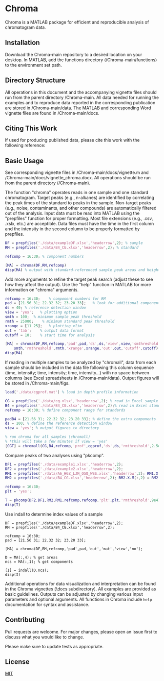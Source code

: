 # Chroma
Chroma is a MATLAB package for efficient and reproducible analysis of chromatogram data. 

## Installation

Download the Chroma-main repository to a desired location on your desktop. In MATLAB, add the functions directory (/Chroma-main/functions) to the environment set path. 

## Directory Structure

All operations in this document and the accompanying vignette files should run from the parent directory /Chroma-main. All data needed for running the examples and to reproduce data reported in the corresponding publication are stored in /Chroma-main/data. The MATLAB and corresponding Word vignette files are found in /Chroma-main/docs. 

## Citing This Work

If used for producing published data, please cite this work with the following reference:

## Basic Usage

See corresponding vignette files in /Chroma-main/docs/vignette.m and /Chroma-main/docs/vignette_chroma.docx. All operations should be run from the parent directory (/Chroma-main).

The function "chroma" operates reads in one sample and one standard chromatogram. Target peaks (e.g., n-alkanes) are identified by correlating the peak times of the standard to peaks in the sample. Non-target peaks (e.g., noise, contaminants, and other compounds) are automatically filtered out of the analysis. Input data must be read into MATLAB using the "prepfiles" function for proper formatting. Most file extensions (e.g., .csv, .xslx, etc.) are acceptible. Data files must have the time in the first column and the intensity in the second column to be properly formatted by prepfiles. 

```Matlab
DF = prepfiles('./data/exampleDF.xlsx','headerrow',2); % sample
RM = prepfiles('./data/B4_CG.xlsx','headerrow',2); % standard

refcomp = 16:30; % component numbers

[MA] = chroma(DF,RM,refcomp)
disp(MA) % output with standard-referenced sample peak areas and heights
```

Add more arguments to refine the target peak search (adjust these to see how they affect the output). Use the "help" function in MATLAB for more information on "chroma" arguments.

```Matlab
refcomp = 16:30;    % component numbers for RM
pad = [21.56 31; 22.32 32; 23.20 33];   % look for additional components
ds = 40; % reference detection window
view = 'yes';   % plotting option
smth = 100;  % minimum sample peak threshold
rmth = 25000;    % minimum standard peak threshold
xrange = [11 25];   % plotting xlim
out = 'tab';    % output data format
cutoff = 10;    % start time for analysis

[MA] = chroma(DF,RM,refcomp,'pad',pad,'ds',ds,'view',view,'smthreshold',...
    smth,'rmthreshold',rmth,'xrange',xrange,'out',out,'cutoff',cutoff);
disp(MA)
```

If reading in multiple samples to be analyzed by "chromall", data from each sample should be included in the data file following this column sequence (time, intensity; time, intensity; time, intensity…) with no space between columns (see Excel spreadsheets in /Chroma-main/data). Output figures will be stored in /Chroma-main/figs. 

```Matlab
load('./data/cgprof.mat') % load in depth profile information

CG = prepfiles('./data/cg.xlsx','headerrow',2); % read in Excel sample files
B4 = prepfiles('./data/B4_CG.xlsx','headerrow',2);% read in Excel standard files
refcomp = 16:30; % define component range for standards

padB4 = [21.56 31; 22.32 32; 23.20 33]; % define the extra components
ds = 100; % define the reference detection window
view = 'yes'; % output figures to directory

% run chroma for all samples (chromall) 
% *this will take a few minutes if view = 'yes'
[CGT] = chromall(CG,B4,refcomp,'prof',cgprof,'ds',ds,'rmthreshold',2.5e4,'pad',padB4,'nfold','figs/CG','view',view);
```

Compare peaks of two analyses using "pkcomp".

```Matlab
DF1 = prepfiles('./data/example1.xlsx','headerrow',2);
DF2 = prepfiles('./data/example2.xlsx','headerrow',2);
RM1 = prepfiles('./data/A6_HGZ_LJM_QGQ_WSS.xlsx','headerrow',2); RM1.X.M(:,2) = RM1.X.M(:,2)*1.5;
RM2 = prepfiles('./data/B4_CG.xlsx','headerrow',2); RM2.X.M(:,2) = RM2.X.M(:,2)*3;

refcomp = 16:30;   
plt = 'yes';

T = pkcomp(DF2,DF1,RM2,RM1,refcomp,refcomp,'plt',plt,'rmthreshold',9e4);
disp(T)
```

Use indall to determine index values of a sample

```
DF = prepfiles('./data/exampleDF.xlsx','headerrow',2);
RM = prepfiles('./data/B4_CG.xlsx','headerrow',2);

refcomp = 16:30;     
pad = [21.56 31; 22.32 32; 23.20 33]; 

[MA] = chroma(DF,RM,refcomp,'pad',pad,'out','mat','view','no');

D = MA(:,4); % get areas
ncs = MA(:,1); % get components

[I] = indall(D,ncs);
disp(I)
```
Additional operations for data visualization and interpretation can be found in the Chroma vignettes (\docs subdirectory). All examples are provided as basic guidelines. Outputs can be adjusted by changing various input parameters and optional arguments. All functions in Chroma include ```help``` documentation for syntax and assistance.

## Contributing

Pull requests are welcome. For major changes, please open an issue first
to discuss what you would like to change.

Please make sure to update tests as appropriate.

## License

[MIT](https://github.com/jwt218/Chroma/blob/main/LICENSE)

